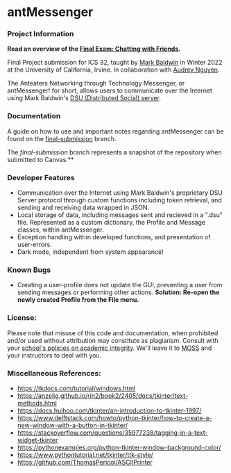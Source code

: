 # antMessenger

### Project Information
**Read an overview of the [Final Exam: Chatting with Friends](https://ics32.markbaldw.in/final.html).**

Final Project submission for ICS 32, taught by [Mark Baldwin](https://markbaldw.in) in Winter 2022 at the University of California, Irvine. In collaboration with [Audrey Nguyen](https://github.com/aud-dreams).

The Anteaters Networking through Technology Messenger, or antMessenger! for short, allows users to communicate over the Internet using Mark Baldwin's [DSU (Distributed Social) server](ics32distributedsocial.com).

### Documentation
A guide on how to use and important notes regarding antMessenger can be found on the [final-submission](https://github.com/norombabajd/antMessenger/tree/final-submission#how-to-use) branch.

The *final-submission* branch represents a snapshot of the repository when submitted to Canvas.**

### Developer Features
* Communication over the Internet using Mark Baldwin's proprietary DSU Server protocol through custom functions including token retrieval, and sending and receiving data wrapped in JSON.
* Local storage of data, including messages sent and recieved in a ".dsu" file. Represented as a custom dictionary, the Profile and Message classes, within antMessenger.
* Exception handling within developed functions, and presentation of user-errors.
* Dark mode, independent from system appearance!

### Known Bugs
* Creating a user-profile does not update the GUI, preventing a user from sending messages or performing other actions. **Solution: Re-open the newly created Profile from the File menu.**

### License:
Please note that misuse of this code and documentation, when prohibited and/or used without attribution may constitute as plagiarism. Consult with your [school's policies on academic integrity](https://www.ics.uci.edu/ugrad/policies/Academic_Honesty). We'll leave it to [MOSS](https://yangdanny97.github.io/blog/2019/05/03/MOSS) and your instructors to deal with you. 

### Miscellaneous References:
* https://tkdocs.com/tutorial/windows.html
* https://anzeljg.github.io/rin2/book2/2405/docs/tkinter/text-methods.html
* https://docs.huihoo.com/tkinter/an-introduction-to-tkinter-1997/
* https://www.delftstack.com/howto/python-tkinter/how-to-create-a-new-window-with-a-button-in-tkinter/
* https://stackoverflow.com/questions/35977238/tagging-in-a-text-widget-tkinter
* https://pythonexamples.org/python-tkinter-window-background-color/
* https://www.pythontutorial.net/tkinter/ttk-style/
* https://github.com/ThomasPericoi/ASCIIPrinter
